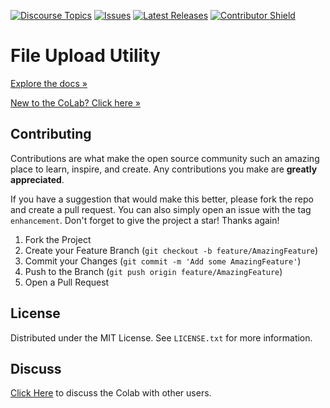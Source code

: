 [![Discourse Topics][discourse-shield]][discourse-url]
[![Issues][issues-shield]][issues-url]
[![Latest Releases][release-shield]][release-url]
[![Contributor Shield][contributor-shield]][contributors-url]

[discourse-shield]:https://img.shields.io/discourse/topics?label=Discuss%20This%20Tool&server=https%3A%2F%2Fdeveloper.sailpoint.com%2Fdiscuss
[discourse-url]:https://developer.sailpoint.com/discuss/t/file-upload-utility/18181
[issues-shield]:https://img.shields.io/github/issues/sailpoint-oss/colab-file-upload-utility?label=Issues
[issues-url]:https://github.com/sailpoint-oss/colab-file-upload-utility/issues
[release-shield]: https://img.shields.io/github/v/release/sailpoint-oss/colab-file-upload-utility?label=Current%20Release
[release-url]:https://github.com/sailpoint-oss/colab-file-upload-utility/releases
[contributor-shield]:https://img.shields.io/github/contributors/sailpoint-oss/colab-file-upload-utility?label=Contributors
[contributors-url]:https://github.com/sailpoint-oss/colab-file-upload-utility/graphs/contributors

# File Upload Utility
[Explore the docs »](https://developer.sailpoint.com/discuss/t/file-upload-utility/18181)

[New to the CoLab? Click here »](https://developer.sailpoint.com/discuss/t/about-the-sailpoint-developer-community-colab/11230)

<!-- CONTRIBUTING -->
## Contributing

Contributions are what make the open source community such an amazing place to learn, inspire, and create. Any contributions you make are **greatly appreciated**.

If you have a suggestion that would make this better, please fork the repo and create a pull request. You can also simply open an issue with the tag `enhancement`.
Don't forget to give the project a star! Thanks again!

1. Fork the Project
2. Create your Feature Branch (`git checkout -b feature/AmazingFeature`)
3. Commit your Changes (`git commit -m 'Add some AmazingFeature'`)
4. Push to the Branch (`git push origin feature/AmazingFeature`)
5. Open a Pull Request

<!-- LICENSE -->
## License

Distributed under the MIT License. See `LICENSE.txt` for more information.

<!-- CONTACT -->
## Discuss
[Click Here](https://developer.sailpoint.com/discuss/new-topic?title=Your%20CoLab%20question%20title&body=Your%20CoLab%20question%20body%20here&category_id=2&tags=colab) to discuss the Colab with other users.
